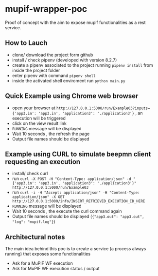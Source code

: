 # mupif-wrapper-poc
Proof of concept with the aim to expose mupif functionalities as a rest service. 

## How to Lauch
- clone/ download the project form github
- install / check pipenv (developed with version 8.2.7) 
- create a pipenv associated to the project running `pipenv install` from inside the project folder
- enter pipenv with command `pipenv shell`
- inside the activated shell enviroment run `python main.py`

## Quick Example using Chrome web browser
- open your browser at `http://127.0.0.1:5000/run/Example03?inputs={'app3.in': 'app3.in', 'application3': './application3'}` , an execution will be triggered
- click on the view result link
- `RUNNING` message will be displayed
- Wait 10 seconds , the refresh the page 
- Output file names should be displayed 

## Example using CURL to simulate beepmn client requesting an execution
- install/ check  curl 
- run `curl -X POST -H "Content-Type: application/json" -d "{'app3.in': 'app3.in', 'application3': './application3'}" http://127.0.0.1:5000/run/Example03`
- run `curl -i -H "Accept: application/json" -H "Content-Type: application/json" -X GET http://127.0.0.1:5000/info/INSERT_RETRIEVED_EXECUTION_ID_HERE`
- `RUNNING` message will be displayed
- Wait 10 seconds , the execute the curl command again 
- Output file names should be displayed (`{"app3.out": "app3.out", "log": "mupif.log"}`)

## Architectural notes
The main idea behind this poc is to create a service (a process always running) that exposes some functionalities
- Ask for a MuPIF WF execution 
- Ask for MuPIF WF execution status / output 